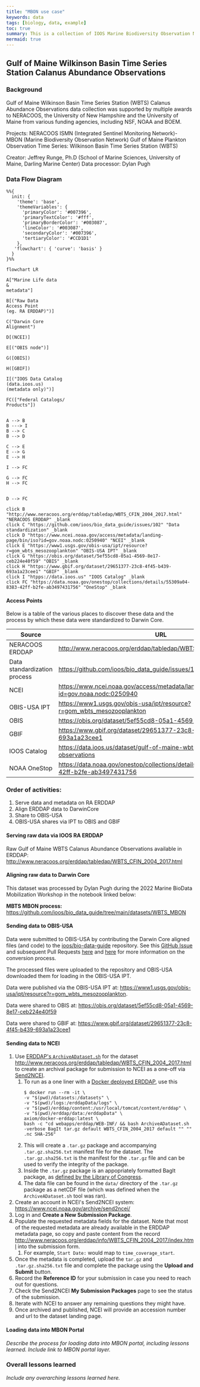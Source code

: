 ```yaml
---
title: "MBON use case"
keywords: data
tags: [biology, data, example]
toc: true
summary: This is a collection of IOOS Marine Biodiversity Observation Network (MBON) data flow use cases.
mermaid: true
---
```

## Gulf of Maine Wilkinson Basin Time Series Station Calanus Abundance Observations

### Background
Gulf of Maine Wilkinson Basin Time Series Station (WBTS) Calanus Abundance Observations data collection was supported by multiple awards to NERACOOS, the University of New Hampshire and the University of Maine from various funding agencies, including NSF, NOAA and BOEM.

Projects: NERACOOS ISMN (Integrated Sentinel Monitoring Network)- MBON (Marine Biodiversity Observation Network) Gulf of Maine Plankton Observation Time Series: Wilkinson Basin Time Series Station (WBTS)

Creator: Jeffrey Runge, Ph.D (School of Marine Sciences, University of Maine, Darling Marine Center)
Data processor: Dylan Pugh

### Data Flow Diagram

```mermaid
%%{
  init: {
    'theme': 'base',
    'themeVariables': {
      'primaryColor': '#007396',
      'primaryTextColor': '#fff',
      'primaryBorderColor': '#003087',
      'lineColor': '#003087',
      'secondaryColor': '#007396',
      'tertiaryColor': '#CCD1D1'
    },
   'flowchart': { 'curve': 'basis' }
  }
}%%

flowchart LR

A["Marine Life data 
& 
metadata"] 

B[("Raw Data 
Access Point
(eg. RA ERDDAP)")]

C("Darwin Core
Alignment")

D[(NCEI)]

E[("OBIS node")]

G([OBIS])

H([GBIF])

I[("IOOS Data Catalog
(data.ioos.us)
(metadata only)")]

FC(["Federal Catalogs/
Products"])


A --> B
B ---> I
B --> C
B --> D

C --> E
E --> G
E --> H

I --> FC

G --> FC
H --> FC


D --> FC

click B "http://www.neracoos.org/erddap/tabledap/WBTS_CFIN_2004_2017.html" "NERACOOS ERDDAP" _blank
click C "https://github.com/ioos/bio_data_guide/issues/102" "Data standardization" _blank
click D "https://www.ncei.noaa.gov/access/metadata/landing-page/bin/iso?id=gov.noaa.nodc:0250940" "NCEI" _blank
click E "https://www1.usgs.gov/obis-usa/ipt/resource?r=gom_wbts_mesozooplankton" "OBIS-USA IPT" _blank
click G "https://obis.org/dataset/5ef55cd8-05a1-4569-8e17-ceb224e40f59" "OBIS" _blank
click H "https://www.gbif.org/dataset/29651377-23c8-4f45-b439-693a1a23cee1" "GBIF" _blank
click I "htpps://data.ioos.us" "IOOS Catalog" _blank
click FC "https://data.noaa.gov/onestop/collections/details/55309a04-8383-42ff-b2fe-ab3497431756" "OneStop" _blank
```

#### Access Points

Below is a table of the various places to discover these data and the process by which these data were standardized to Darwin Core.

Source | URL
-------|-----
NERACOOS ERDDAP | <http://www.neracoos.org/erddap/tabledap/WBTS_CFIN_2004_2017.html>
Data standardization process | <https://github.com/ioos/bio_data_guide/issues/102>
NCEI | <https://www.ncei.noaa.gov/access/metadata/landing-page/bin/iso?id=gov.noaa.nodc:0250940>
OBIS-USA IPT | <https://www1.usgs.gov/obis-usa/ipt/resource?r=gom_wbts_mesozooplankton>
OBIS | <https://obis.org/dataset/5ef55cd8-05a1-4569-8e17-ceb224e40f59>
GBIF | <https://www.gbif.org/dataset/29651377-23c8-4f45-b439-693a1a23cee1>
IOOS Catalog | <https://data.ioos.us/dataset/gulf-of-maine-wbts-calanus-abundance-observations>
NOAA OneStop | <https://data.noaa.gov/onestop/collections/details/55309a04-8383-42ff-b2fe-ab3497431756>

### Order of activities:
1. Serve data and metadata on RA ERDDAP
2. Align ERDDAP data to DarwinCore
3. Share to OBIS-USA
4. OBIS-USA shares via IPT to OBIS and GBIF

#### Serving raw data via IOOS RA ERDDAP
Raw Gulf of Maine WBTS Calanus Abundance Observations available in ERDDAP: <http://www.neracoos.org/erddap/tabledap/WBTS_CFIN_2004_2017.html>

#### Aligning raw data to Darwin Core
This dataset was processed by Dylan Pugh during the 2022 Marine BioData Mobilization Workshop in the notebook linked below:

**MBTS MBON process:** <https://github.com/ioos/bio_data_guide/tree/main/datasets/WBTS_MBON>

#### Sending data to OBIS-USA
Data were submitted to OBIS-USA by contributing the Darwin Core aligned files (and code) to the [ioos/bio-data-guide](https://github.com/ioos/bio_data_guide) repository. See this [GitHub Issue](https://github.com/ioos/bio_data_guide/issues/102) and subsequent Pull Requests [here](https://github.com/ioos/bio_data_guide/pull/101) and [here](https://github.com/ioos/bio_data_guide/pull/108) for more information on the conversion process.

The processed files were uploaded to the repository and OBIS-USA downloaded them for loading in the OBIS-USA IPT.

Data were published via the OBIS-USA IPT at: <https://www1.usgs.gov/obis-usa/ipt/resource?r=gom_wbts_mesozooplankton>.

Data were shared to OBIS at: <https://obis.org/dataset/5ef55cd8-05a1-4569-8e17-ceb224e40f59>

Data were shared to GBIF at: <https://www.gbif.org/dataset/29651377-23c8-4f45-b439-693a1a23cee1>

#### Sending data to NCEI
1. Use [ERDDAP's `ArchiveADataset.sh`](https://coastwatch.pfeg.noaa.gov/erddap/download/setup.html#ArchiveADataset) for the dataset <http://www.neracoos.org/erddap/tabledap/WBTS_CFIN_2004_2017.html> to create an archival package for submission to NCEI as a one-off via [Send2NCEI](https://www.ncei.noaa.gov/archive/send2ncei/).
   1. To run as a one liner with a [Docker deployed ERDDAP](https://ioos.github.io/erddap-gold-standard/index.html), use this 
      ```
      $ docker run --rm -it \
      -v "$(pwd)/datasets:/datasets" \
      -v "$(pwd)/logs:/erddapData/logs" \
      -v "$(pwd)/erddap/content:/usr/local/tomcat/content/erddap" \
      -v "$(pwd)/erddap/data:/erddapData" \
      axiom/docker-erddap:latest \
      bash -c "cd webapps/erddap/WEB-INF/ && bash ArchiveADataset.sh -verbose BagIt tar.gz default WBTS_CFIN_2004_2017 default "" "" .nc SHA-256"
      ```
   2. This will create a `.tar.gz` package and accompanying `.tar.gz.sha256.txt` manifest file for the dataset. The `.tar.gz.sha256.txt` is the manifest for the `.tar.gz` file and can be used to verify the integrity of the package.
   3. Inside the `.tar.gz` package is an appopriately formatted BagIt package, as [defined by the Library of Congress](https://www.ietf.org/rfc/rfc8493.txt).
   4. The data file can be found in the `data/` directory of the `.tar.gz` package as a netCDF file (which was defined when the `ArchiveADataset.sh` tool was ran). 
2. Create an account in NCEI's Send2NCEI system: <https://www.ncei.noaa.gov/archive/send2ncei/>
3. Log in and **Create a New Submission Package**.
4. Populate the requested metadata fields for the dataset. Note that most of the requested metadata are already available in the ERDDAP metadata page, so copy and paste content from the record <http://www.neracoos.org/erddap/info/WBTS_CFIN_2004_2017/index.html> into the submission form.
   1. For example, `Start Date:` would map to `time_coverage_start`.
6. Once the metadata is completed, upload the `tar.gz` and `.tar.gz.sha256.txt` file and complete the package using the **Upload and Submit** button.
7. Record the **Reference ID** for your submission in case you need to reach out for questions.
8. Check the Send2NCEI **My Submission Packages** page to see the status of the submission.
9. Iterate with NCEI to answer any remaining questions they might have. 
10. Once archived and published, NCEI will provide an accession number and url to the dataset landing page. 

#### Loading data into MBON Portal
*Describe the process for loading data into MBON portal, including lessons learned. Include link to MBON portal layer.*

### Overall lessons learned
*Include any overarching lessons learned here.*
